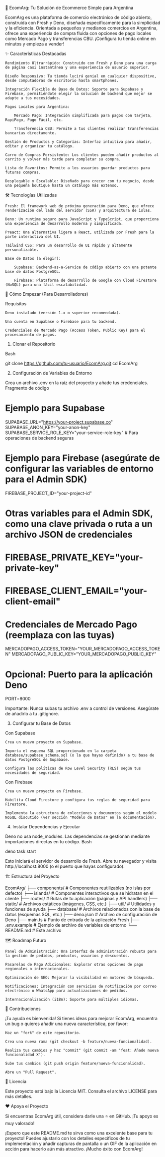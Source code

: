 🚀 EcomArg: Tu Solución de Ecommerce Simple para Argentina

EcomArg es una plataforma de comercio electrónico de código abierto, construida con Fresh y Deno, diseñada específicamente para la simplicidad y la eficiencia. Orientada a pequeños y medianos comercios en Argentina, ofrece una experiencia de compra fluida con opciones de pago locales como Mercado Pago y transferencias CBU. ¡Configura tu tienda online en minutos y empieza a vender!

✨ Características Destacadas

    Rendimiento Ultrarrápido: Construido con Fresh y Deno para una carga de página casi instantánea y una experiencia de usuario superior.

    Diseño Responsivo: Tu tienda lucirá genial en cualquier dispositivo, desde computadoras de escritorio hasta smartphones.

    Integración Flexible de Base de Datos: Soporte para Supabase y Firebase, permitiéndote elegir la solución de backend que mejor se adapte a tus necesidades.

    Pagos Locales para Argentina:

        Mercado Pago: Integración simplificada para pagos con tarjeta, RapiPago, Pago Fácil, etc.

        Transferencia CBU: Permite a tus clientes realizar transferencias bancarias directamente.

    Gestión de Productos y Categorías: Interfaz intuitiva para añadir, editar y organizar tu catálogo.

    Carro de Compras Persistente: Los clientes pueden añadir productos al carrito y volver más tarde para completar su compra.

    Lista de Favoritos: Permite a los usuarios guardar productos para futuras compras.

    Desplegable y Escalable: Diseñado para crecer con tu negocio, desde una pequeña boutique hasta un catálogo más extenso.

🛠️ Tecnologías Utilizadas

    Fresh: El framework web de próxima generación para Deno, que ofrece renderización del lado del servidor (SSR) y arquitectura de islas.

    Deno: Un runtime seguro para JavaScript y TypeScript, que proporciona una experiencia de desarrollo moderna y simplificada.

    Preact: Una alternativa ligera a React, utilizada por Fresh para la parte interactiva del UI.

    Tailwind CSS: Para un desarrollo de UI rápido y altamente personalizable.

    Base de Datos (a elegir):

        Supabase: Backend-as-a-Service de código abierto con una potente base de datos PostgreSQL.

        Firebase: Plataforma de desarrollo de Google con Cloud Firestore (NoSQL) para una fácil escalabilidad.

🚀 Cómo Empezar (Para Desarrolladores)

Requisitos

    Deno instalado (versión 1.x o superior recomendada).

    Una cuenta en Supabase o Firebase para tu backend.

    Credenciales de Mercado Pago (Access Token, Public Key) para el procesamiento de pagos.

1. Clonar el Repositorio

Bash

git clone https://github.com/tu-usuario/EcomArg.git
cd EcomArg

2. Configuración de Variables de Entorno

Crea un archivo .env en la raíz del proyecto y añade tus credenciales.
Fragmento de código

# Ejemplo para Supabase
SUPABASE_URL="https://your-project.supabase.co"
SUPABASE_ANON_KEY="your-anon-key"
SUPABASE_SERVICE_ROLE_KEY="your-service-role-key" # Para operaciones de backend seguras

# Ejemplo para Firebase (asegúrate de configurar las variables de entorno para el Admin SDK)
FIREBASE_PROJECT_ID="your-project-id"
# Otras variables para el Admin SDK, como una clave privada o ruta a un archivo JSON de credenciales
# FIREBASE_PRIVATE_KEY="your-private-key"
# FIREBASE_CLIENT_EMAIL="your-client-email"

# Credenciales de Mercado Pago (reemplaza con las tuyas)
MERCADOPAGO_ACCESS_TOKEN="YOUR_MERCADOPAGO_ACCESS_TOKEN"
MERCADOPAGO_PUBLIC_KEY="YOUR_MERCADOPAGO_PUBLIC_KEY"

# Opcional: Puerto para la aplicación Deno
PORT=8000

Importante: Nunca subas tu archivo .env a control de versiones. Asegúrate de añadirlo a tu .gitignore.

3. Configurar tu Base de Datos

Con Supabase

    Crea un nuevo proyecto en Supabase.

    Importa el esquema SQL proporcionado en la carpeta database/supabase_schema.sql (o la que hayas definido) a tu base de datos PostgreSQL de Supabase.

    Configura las políticas de Row Level Security (RLS) según tus necesidades de seguridad.

Con Firebase

    Crea un nuevo proyecto en Firebase.

    Habilita Cloud Firestore y configura tus reglas de seguridad para Firestore.

    Implementa la estructura de colecciones y documentos según el modelo NoSQL discutido (ver sección "Modelo de Datos" en la documentación).

4. Instalar Dependencias y Ejecutar

Deno no usa node_modules. Las dependencias se gestionan mediante importaciones directas en tu código.
Bash

deno task start

Esto iniciará el servidor de desarrollo de Fresh. Abre tu navegador y visita http://localhost:8000 (o el puerto que hayas configurado).

🏗️ Estructura del Proyecto

EcomArg/
├── components/          # Componentes reutilizables (no islas por defecto)
├── islands/             # Componentes interactivos que se hidratan en el cliente
├── routes/              # Rutas de tu aplicación (páginas y API handlers)
├── static/              # Archivos estáticos (imágenes, CSS, etc.)
├── util/                # Utilidades y funciones de ayuda
├── database/            # Archivos relacionados con la base de datos (esquemas SQL, etc.)
├── deno.json            # Archivo de configuración de Deno
├── main.ts              # Punto de entrada de la aplicación Fresh
├── .env.example         # Ejemplo de archivo de variables de entorno
└── README.md            # Este archivo

🗺️ Roadmap Futuro

    Panel de Administración: Una interfaz de administración robusta para la gestión de pedidos, productos, usuarios y descuentos.

    Pasarelas de Pago Adicionales: Explorar otras opciones de pago regionales o internacionales.

    Optimización de SEO: Mejorar la visibilidad en motores de búsqueda.

    Notificaciones: Integración con servicios de notificación por correo electrónico o WhatsApp para actualizaciones de pedidos.

    Internacionalización (i18n): Soporte para múltiples idiomas.

🤝 Contribuciones

¡Tu ayuda es bienvenida! Si tienes ideas para mejorar EcomArg, encuentra un bug o quieres añadir una nueva característica, por favor:

    Haz un "fork" de este repositorio.

    Crea una nueva rama (git checkout -b feature/nueva-funcionalidad).

    Realiza tus cambios y haz "commit" (git commit -am 'feat: Añade nueva funcionalidad X').

    Sube tus cambios (git push origin feature/nueva-funcionalidad).

    Abre un "Pull Request".

📄 Licencia

Este proyecto está bajo la Licencia MIT. Consulta el archivo LICENSE para más detalles.

❤️ Apoya el Proyecto

Si encuentras EcomArg útil, considera darle una ⭐ en GitHub. ¡Tu apoyo es muy valorado!

¡Espero que este README.md te sirva como una excelente base para tu proyecto! Puedes ajustarlo con los detalles específicos de tu implementación y añadir capturas de pantalla o un GIF de la aplicación en acción para hacerlo aún más atractivo. ¡Mucho éxito con EcomArg!